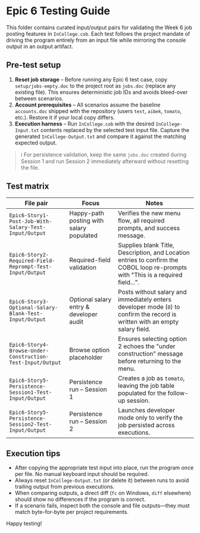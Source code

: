 # Epic 6 Testing Guide

This folder contains curated input/output pairs for validating the Week 6 job posting features in `InCollege.cob`. Each test follows the project mandate of driving the program entirely from an input file while mirroring the console output in an output artifact.

## Pre-test setup

1. **Reset job storage** – Before running any Epic 6 test case, copy `setup/jobs-empty.doc` to the project root as `jobs.doc` (replace any existing file). This ensures deterministic job IDs and avoids bleed-over between scenarios.
2. **Account prerequisites** – All scenarios assume the baseline `accounts.doc` shipped with the repository (users `test`, `aibek`, `tomato`, etc.). Restore it if your local copy differs.
3. **Execution harness** – Run `InCollege.cob` with the desired `InCollege-Input.txt` contents replaced by the selected test input file. Capture the generated `InCollege-Output.txt` and compare it against the matching expected output.

> ℹ️ For persistence validation, keep the same `jobs.doc` created during Session 1 and run Session 2 immediately afterward without resetting the file.

## Test matrix

| File pair | Focus | Notes |
| --- | --- | --- |
| `Epic6-Story1-Post-Job-With-Salary-Test-Input/Output` | Happy-path posting with salary populated | Verifies the new menu flow, all required prompts, and success message.
| `Epic6-Story2-Required-Field-Reprompt-Test-Input/Output` | Required-field validation | Supplies blank Title, Description, and Location entries to confirm the COBOL loop re-prompts with "This is a required field...".
| `Epic6-Story3-Optional-Salary-Blank-Test-Input/Output` | Optional salary entry & developer audit | Posts without salary and immediately enters developer mode (`0`) to confirm the record is written with an empty salary field.
| `Epic6-Story4-Browse-Under-Construction-Test-Input/Output` | Browse option placeholder | Ensures selecting option 2 echoes the "under construction" message before returning to the menu.
| `Epic6-Story5-Persistence-Session1-Test-Input/Output` | Persistence run – Session 1 | Creates a job as `tomato`, leaving the job table populated for the follow-up session.
| `Epic6-Story5-Persistence-Session2-Test-Input/Output` | Persistence run – Session 2 | Launches developer mode only to verify the job persisted across executions.

## Execution tips

- After copying the appropriate test input into place, run the program once per file. No manual keyboard input should be required.
- Always reset `InCollege-Output.txt` (or delete it) between runs to avoid trailing output from previous executions.
- When comparing outputs, a direct diff (`fc` on Windows, `diff` elsewhere) should show no differences if the program is correct.
- If a scenario fails, inspect both the console and file outputs—they must match byte-for-byte per project requirements.

Happy testing!
